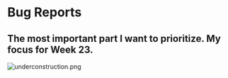 # Bug Reports
## The most important part I want to prioritize. My focus for Week 23.

![underconstruction.png](https://2.bp.blogspot.com/-8J_UuUku6RQ/Uy4AGwDbhTI/AAAAAAAACd0/KiJoXRXpazM/s1600/Under_Construction.png)
